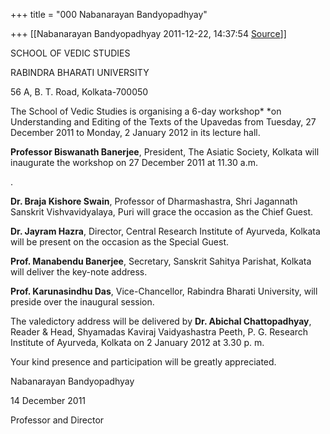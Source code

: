 +++
title = "000 Nabanarayan Bandyopadhyay"

+++
[[Nabanarayan Bandyopadhyay	2011-12-22, 14:37:54 [Source](https://groups.google.com/g/bvparishat/c/8qh9X4TYiGE)]]







SCHOOL OF VEDIC STUDIES

RABINDRA BHARATI UNIVERSITY

56 A, B. T. Road, Kolkata-700050





The School of Vedic Studies is organising a 6-day workshop* *on
Understanding and Editing of the Texts of the Upavedas from Tuesday, 27 December 2011 to Monday, 2 January 2012 in its lecture hall.



**Professor Biswanath Banerjee**, President, The Asiatic Society, Kolkata will inaugurate the workshop on 27 December 2011 at 11.30 a.m.

.

**Dr. Braja Kishore Swain**, Professor of Dharmashastra, Shri Jagannath Sanskrit Vishvavidyalaya, Puri will grace the occasion as the Chief Guest.



**Dr. Jayram Hazra**, Director, Central Research Institute of Ayurveda, Kolkata will be present on the occasion as the Special Guest. 



**Prof. Manabendu Banerjee**, Secretary, Sanskrit Sahitya Parishat, Kolkata will deliver the key-note address.



**Prof. Karunasindhu Das**, Vice-Chancellor, Rabindra Bharati University, will preside over the inaugural session.



The valedictory address will be delivered by **Dr. Abichal Chattopadhyay**, Reader & Head, Shyamadas Kaviraj Vaidyashastra Peeth, P. G. Research Institute of Ayurveda, Kolkata on 2 January 2012 at
3.30 p. m.



Your kind presence and participation will be greatly appreciated.












 Nabanarayan Bandyopadhyay

14 December 2011

Professor and Director







